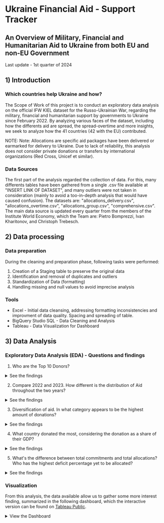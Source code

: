 # Ukraine Financial Aid - Support Tracker 
## An Overview of Military, Financial and Humanitarian Aid to Ukraine from both EU and non-EU Government 

Last update - 1st quarter of 2024

## 1) Introduction
### Which countries help Ukraine and how?
The Scope of Work of this project is to conduct an exploratory data analysis on the official IFW KIEL dataset for the Russo-Ukrainian War, regarding the military, financial and humanitarian support by governments to Ukraine since February 2022. By analyzing various faces of the dataset, including how the differents aid are spread, the spread-overtime and more insights, we seek to analyze how the 41 countries (42 with the EU) contributed. 

NOTE: Note: Allocations are specific aid packages have been delivered or earmarked for delivery to Ukraine. Due to lack of reliability, this analysis does not consider private donations or transfers by international organizations (Red Cross, Unicef et similar).

### Data Sources
The first part of the analysis regarded the collection of data. For this, many differents tables have been gathered from a single .csv file available at "INSERT LINK OF DATASET", and many outliers were not taken in consideration (mainly to avoid a too-in-depth analysis that would have caused confusion).
The datasets are: "allocations_delivery.csv", "allocations_overtime.csv", "allocations_group.csv", "comprehensive.csv".
The main data source is updated every quarter from the members of the Institute World Economy, which the Team are: Pietro Bomprezzi, Ivan Kharitonov, and Christoph Trebesch.

## 2) Data processing
### Data preparation
During the cleaning and preparation phase, following tasks were performed:
1) Creation of a Staging table to preserve the original data
2) Identification and removal of duplicates and outliers
3) Standardization of Data (formatting)
4) Handling missing and null values to avoid imprecise analysis

### Tools
- Excel - Initial data cleansing, addressing formatting inconsistencies and improvment of data quality. Spacing and spreading of table.
- BigQuery Studio SQL - Data Cleaning and Analysis
- Tableau - Data Visualization for Dashboard
  
## 3) Data Analysis
### Exploratory Data Analysis (EDA) - Questions and findings

1) Who are the Top 10 Donors?
<details>
  <summary>See the findings</summary>
Bottom right chart focuses on top 10 donors by total allocations (each country split by category). They are shown as it's displayed here below:

| Donor                    | Total (B €) | Financial (B €) | Humanitarian (B €) | Military (B €)     |
|--------------------------|-------------|-----------------|--------------------| -------------------|
| EU                       | 77.11       | 74.82           | 2.29               | 0                  |
| United States            | 70.38       | 24.61           | 24.61              | 43.24              |
| Germany                  | 23.06       | 1.41            | 3.05               | 18.61              |
| United Kingdom           | 15.89       | 6.08            | 0.59               | 9.22               |
| Denmark                  | 8.77        | 0.13            | 0.24               | 8.40               |
| Japan                    | 7.81        | 5.69            | 2.05               | 0                  |
| Canada                   | 7.73        | 4.56            | 0.38               | 2.79               |
| Norway                   | 7.49        | 3.39            | 0.35               | 3.75               |
| France                   | 6.81        | 0.80            | 0.36               | 5.65               |
| Netherlands              | 6.21        | 1.06            | 0.72               | 4.44               |

*Range of Data available from 1/24/2022 to 2/29/2024*

As we can see, EU is the top donor "Country". Both EU and Japan donated a total of 0B for military aid (which is pretty understandable, especially from EU). Highest amount comes from US, standing out as 43.24B.
  
</details>

2) Compare 2022 and 2023. How different is the distribution of Aid throughout the two years?
<details>
    <summary>See the findings</summary>



</details>

3) Diversification of aid. In what category appears to be the highest amount of donations?
<details>
  <summary>See the findings</summary>

 </details>

4) What country donated the most, considering the donation as a share of their GDP?

<details><summary>See the findings</summary>
We can see, in the top 10 donor, a dominancy of Nothern-Europe region, and so:
  
| Country    | Share of GDP (%) |
|------------|------------------|
| Estonia    | 1.45             |
| Denmark    | 1.29             |
| Lithuania  | 1.14             |
| Latvia     | 1.07             |
| Finland    | 0.69             |
| Poland     | 0.64             |
| Slovakia   | 0.59             |
| Sweden     | 0.51             |

*Leading donors in terms of share of their GDP.*


</details>

5) What's the difference between total commitments and total allocations? Who has the highest deficit percentage yet to be allocated?

<details><summary>See the findings</summary>
The total committments are 259.14B.
Left to be allocated is 89.49B. Of those, the European Union has the biggest share of 57.75% (49.50B). Following: Germany, Uk and then...
</details>

### Visualization
From this analysis, the data available allow us to gather some more interest finding, summarized in the following dashboard, which the interactive version can be found on [Tableau Public](https://public.tableau.com/app/profile/matteo.proietti8500/viz/UkrainesConflict-1Qof2024update/Dashboard1). 

<details>
  <summary>View the Dashboard</summary>
  <img src="https://github.com/matteoproietti1/Ukraine_Aid/assets/169601063/ff1ebf13-ccc2-415d-854d-911ce33f9e2c" alt="Ukraine AID - Overview" width="1000">
  <p>As we can see, the top right chart refers to the distribution of aid throughout the years, with the very high peak in 06/2023 (2024 is still running so it cannot be fully taken into account). For more comprehensive insight, please refer to the calculation and interactive add-ons.
